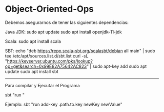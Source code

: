 # Object-Oriented-Ops

Debemos asegurarnos de tener las siguientes dependencias:

Java JDK:
   sudo apt update
   sudo apt install openjdk-11-jdk

Scala:
  sudo apt install scala

SBT:
  echo "deb https://repo.scala-sbt.org/scalasbt/debian all main" | sudo tee /etc/apt/sources.list.d/sbt.list
  curl -sL "https://keyserver.ubuntu.com/pks/lookup?op=get&search=0x99E82A75642AC823" | sudo apt-key add
  sudo apt update
  sudo apt install sbt

---------------------------------------------------------------------------------------------------------------

Para compilar y Ejecutar el Programa

sbt "run <operacion> <argumentos>"

Ejemplo: sbt "run add-key .path.to.key newKey newValue"
